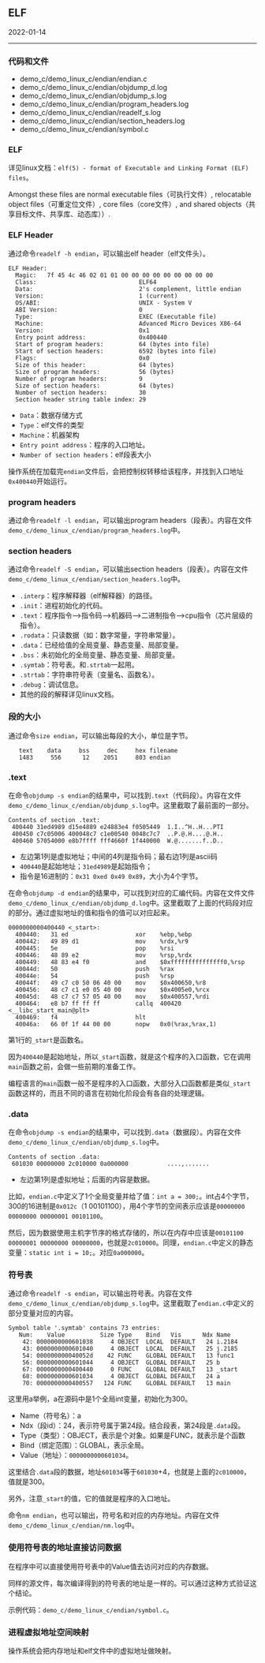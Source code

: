 ## ELF

2022-01-14

---

### 代码和文件

- demo_c/demo_linux_c/endian/endian.c
- demo_c/demo_linux_c/endian/objdump_d.log
- demo_c/demo_linux_c/endian/objdump_s.log
- demo_c/demo_linux_c/endian/program_headers.log
- demo_c/demo_linux_c/endian/readelf_s.log
- demo_c/demo_linux_c/endian/section_headers.log
- demo_c/demo_linux_c/endian/symbol.c

### ELF

详见linux文档：`elf(5) - format of Executable and Linking Format (ELF) files`。

Amongst these files are normal executable files（可执行文件）, relocatable object files（可重定位文件）, core files（core文件）, and shared objects（共享目标文件、共享库、动态库））.

### ELF Header

通过命令`readelf -h endian`，可以输出elf header（elf文件头）。

```
ELF Header:
  Magic:   7f 45 4c 46 02 01 01 00 00 00 00 00 00 00 00 00
  Class:                             ELF64
  Data:                              2's complement, little endian
  Version:                           1 (current)
  OS/ABI:                            UNIX - System V
  ABI Version:                       0
  Type:                              EXEC (Executable file)
  Machine:                           Advanced Micro Devices X86-64
  Version:                           0x1
  Entry point address:               0x400440
  Start of program headers:          64 (bytes into file)
  Start of section headers:          6592 (bytes into file)
  Flags:                             0x0
  Size of this header:               64 (bytes)
  Size of program headers:           56 (bytes)
  Number of program headers:         9
  Size of section headers:           64 (bytes)
  Number of section headers:         30
  Section header string table index: 29
```

- `Data`：数据存储方式
- `Type`：elf文件的类型
- `Machine`：机器架构
- `Entry point address`：程序的入口地址。
- `Number of section headers`：elf段表大小

操作系统在加载完`endian`文件后，会把控制权转移给该程序，并找到入口地址`0x400440`开始运行。

### program headers

通过命令`readelf -l endian`，可以输出program headers（段表）。内容在文件`demo_c/demo_linux_c/endian/program_headers.log`中。

### section headers

通过命令`readelf -S endian`，可以输出section headers（段表）。内容在文件`demo_c/demo_linux_c/endian/section_headers.log`中。

- `.interp`：程序解释器（elf解释器）的路径。
- `.init`：进程初始化的代码。
- `.text`：程序指令-->指令码-->机器码-->二进制指令-->cpu指令（芯片层级的指令）。
- `.rodata`：只读数据（如：数字常量，字符串常量）。
- `.data`：已经给值的全局变量、静态变量、局部变量。
- `.bss`：未初始化的全局变量、静态变量、局部变量。
- `.symtab`：符号表。和`.strtab`一起用。
- `.strtab`：字符串符号表（变量名、函数名）。
- `.debug`：调试信息。
- 其他的段的解释详见linux文档。

### 段的大小

通过命令`size endian`，可以输出每段的大小，单位是字节。

```
   text    data     bss     dec     hex filename
   1483     556      12    2051     803 endian
```

### .text

在命令`objdump -s endian`的结果中，可以找到`.text`（代码段）。内容在文件`demo_c/demo_linux_c/endian/objdump_s.log`中。这里截取了最前面的一部分。

```
Contents of section .text:
 400440 31ed4989 d15e4889 e24883e4 f0505449  1.I..^H..H...PTI
 400450 c7c05006 400048c7 c1e00540 0048c7c7  ..P.@.H....@.H..
 400460 57054000 e8b7ffff fff4660f 1f440000  W.@.......f..D..
```

- 左边第1列是虚拟地址；中间的4列是指令码；最右边1列是ascii码
- `400440`是起始地址；`31ed4989`是起始指令；
- 指令是16进制的：`0x31 0xed 0x49 0x89`，大小为4个字节。

在命令`objdump -d endian`的结果中，可以找到对应的汇编代码。内容在文件文件`demo_c/demo_linux_c/endian/objdump_d.log`中。这里截取了上面的代码段对应的部分。通过虚拟地址的值和指令的值可以对应起来。

```
0000000000400440 <_start>:
  400440:	31 ed                	xor    %ebp,%ebp
  400442:	49 89 d1             	mov    %rdx,%r9
  400445:	5e                   	pop    %rsi
  400446:	48 89 e2             	mov    %rsp,%rdx
  400449:	48 83 e4 f0          	and    $0xfffffffffffffff0,%rsp
  40044d:	50                   	push   %rax
  40044e:	54                   	push   %rsp
  40044f:	49 c7 c0 50 06 40 00 	mov    $0x400650,%r8
  400456:	48 c7 c1 e0 05 40 00 	mov    $0x4005e0,%rcx
  40045d:	48 c7 c7 57 05 40 00 	mov    $0x400557,%rdi
  400464:	e8 b7 ff ff ff       	callq  400420 <__libc_start_main@plt>
  400469:	f4                   	hlt    
  40046a:	66 0f 1f 44 00 00    	nopw   0x0(%rax,%rax,1)
```

第1行的`_start`是函数名。

因为`400440`是起始地址，所以`_start`函数，就是这个程序的入口函数，它在调用`main`函数之前，会做一些前期的准备工作。

编程语言的`main`函数一般不是程序的入口函数，大部分入口函数都是类似`_start`函数这样的，而且不同的语言在初始化阶段会有各自的处理逻辑。

### .data

在命令`objdump -s endian`的结果中，可以找到`.data`（数据段）。内容在文件`demo_c/demo_linux_c/endian/objdump_s.log`中。

```
Contents of section .data:
 601030 00000000 2c010000 0a000000           ....,.......  
```

- 左边第1列是虚拟地址；后面的内容是数据。

比如，`endian.c`中定义了1个全局变量并给了值：`int a = 300;`。int占4个字节，300的16进制是`0x012c`（1 00101100），用4个字节的空间表示应该是`00000000 00000000 00000001 00101100`。

然后，因为数据使用主机字节序的格式存储的，所以在内存中应该是`00101100 00000001 00000000 00000000`，也就是`2c010000`。同理，`endian.c`中定义的静态变量：`static int i = 10;`。对应`0a000000`。

### 符号表

通过命令`readelf -s endian`，可以输出符号表。内容在文件`demo_c/demo_linux_c/endian/objdump_s.log`中。这里截取了`endian.c`中定义的部分变量对应的内容。

```
Symbol table '.symtab' contains 73 entries:
   Num:    Value          Size Type    Bind   Vis      Ndx Name
    42: 0000000000601038     4 OBJECT  LOCAL  DEFAULT   24 i.2184
    43: 0000000000601040     4 OBJECT  LOCAL  DEFAULT   25 j.2185
    54: 000000000040052d    42 FUNC    GLOBAL DEFAULT   13 func1
    56: 0000000000601044     4 OBJECT  GLOBAL DEFAULT   25 b
    67: 0000000000400440     0 FUNC    GLOBAL DEFAULT   13 _start
    68: 0000000000601034     4 OBJECT  GLOBAL DEFAULT   24 a
    70: 0000000000400557   124 FUNC    GLOBAL DEFAULT   13 main
```

这里用a举例，a在源码中是1个全局int变量，初始化为300。

- Name（符号名）：a
- Ndx（段id）：24，表示符号属于第24段。结合段表，第24段是`.data`段。
- Type（类型）：OBJECT，表示是个对象。如果是FUNC，就表示是个函数
- Bind（绑定范围）：GLOBAL，表示全局。
- Value（地址）：`0000000000601034`。

这里结合`.data`段的数据，地址`601034`等于`601030`+4，也就是上面的`2c010000`，值就是300。

另外，注意`_start`的值，它的值就是程序的入口地址。

命令`nm endian`，也可以输出，符号名和对应的内存地址。内容在文件`demo_c/demo_linux_c/endian/nm.log`中。

### 使用符号表的地址直接访问数据

在程序中可以直接使用符号表中的Value值去访问对应的内存数据。

同样的源文件，每次编译得到的符号表的地址是一样的。可以通过这种方式验证这个结论。

示例代码：`demo_c/demo_linux_c/endian/symbol.c`。

### 进程虚拟地址空间映射

操作系统会把内存地址和elf文件中的虚拟地址做映射。